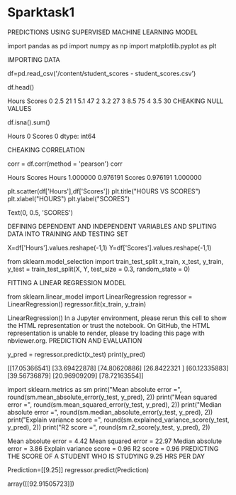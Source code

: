 # Sparktask1
 PREDICTIONS USING SUPERVISED MACHINE LEARNING MODEL

import pandas as pd
import numpy as np 
import matplotlib.pyplot as plt

     
IMPORTING DATA


df=pd.read_csv('/content/student_scores - student_scores.csv')
     

df.head()
     
Hours	Scores
0	2.5	21
1	5.1	47
2	3.2	27
3	8.5	75
4	3.5	30
CHEAKING NULL VALUES


df.isna().sum()
     
Hours     0
Scores    0
dtype: int64


     
CHEAKING CORRELATION


corr = df.corr(method = 'pearson')
corr
     
Hours	Scores
Hours	1.000000	0.976191
Scores	0.976191	1.000000

plt.scatter(df['Hours'],df['Scores'])
plt.title("HOURS VS SCORES")
plt.xlabel("HOURS")
plt.ylabel("SCORES")
     
Text(0, 0.5, 'SCORES')

DEFINING DEPENDENT AND INDEPENDENT VARIABLES AND SPLITING DATA INTO TRAINING AND TESTING SET


X=df['Hours'].values.reshape(-1,1)
Y=df['Scores'].values.reshape(-1,1)
     

from sklearn.model_selection import train_test_split
x_train, x_test, y_train, y_test = train_test_split(X, Y, test_size = 0.3, random_state = 0)
     
FITTING A LINEAR REGRESSION MODEL


from sklearn.linear_model import LinearRegression
regressor = LinearRegression()
regressor.fit(x_train, y_train)
     
LinearRegression()
In a Jupyter environment, please rerun this cell to show the HTML representation or trust the notebook.
On GitHub, the HTML representation is unable to render, please try loading this page with nbviewer.org.
PREDICTION AND EVALUATION


y_pred = regressor.predict(x_test)
print(y_pred)
     
[[17.05366541]
 [33.69422878]
 [74.80620886]
 [26.8422321 ]
 [60.12335883]
 [39.56736879]
 [20.96909209]
 [78.72163554]]

import sklearn.metrics as sm
print("Mean absolute error =", round(sm.mean_absolute_error(y_test, y_pred), 2)) 
print("Mean squared error =", round(sm.mean_squared_error(y_test, y_pred), 2)) 
print("Median absolute error =", round(sm.median_absolute_error(y_test, y_pred), 2)) 
print("Explain variance score =", round(sm.explained_variance_score(y_test, y_pred), 2)) 
print("R2 score =", round(sm.r2_score(y_test, y_pred), 2))
     
Mean absolute error = 4.42
Mean squared error = 22.97
Median absolute error = 3.86
Explain variance score = 0.96
R2 score = 0.96
PREDICTING THE SCORE OF A STUDENT WHO IS STUDYING 9.25 HRS PER DAY


Prediction=[[9.25]]
regressor.predict(Prediction)
     
array([[92.91505723]])
